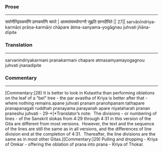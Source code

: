 ### Prose 
 --- 
सर्वाणीन्द्रियकर्माणि प्राणकर्माणि चापरे |
आत्मसंयमयोगाग्नौ जुह्वति ज्ञानदीपिते || 27||
sarvāṇīndriya-karmāṇi prāṇa-karmāṇi chāpare
ātma-sanyama-yogāgnau juhvati jñāna-dīpite

### Translation 
 --- 
sarvanindriyakarmani pranakarmani chapare atmasamyamayogagnou juhvati jnanadipite

### Commentary 
 --- 
[Commentary:]28) It is better to look in Kutastha than performing oblations on the leaf of a “bel” tree - the par avastha of Kriya is better after that - where nothing remains.apane juhvati pranam pranohpanam tathapare pranapanagati ruddhah pranayama parayanah apare niyataharah pranan praneshu juhvati - 29-*[*Translator’s note:  The divisions - or numbering of lines - of the Sanskrit slokas from 4:29 through 4:31 in this version of the Gita are different from most versions.  However, the text and the sequence of the lines are still the same as in all versions, and the differences of line division end at the completion of 4:31.  Thereafter, the line divisions are the same as in most other Gitas.][Commentary:]29) Pulling and dropping - Kriya of Omkar - offering the oblation of prana into prana - Kriya of Thokar.